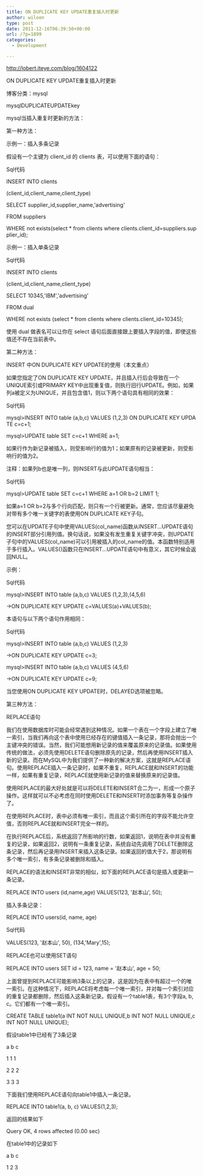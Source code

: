 ```yaml
---
title: ON DUPLICATE KEY UPDATE重复插入时更新
author: wiloon
type: post
date: 2011-12-16T06:39:50+00:00
url: /?p=1899
categories:
  - Development

---
```

http://lobert.iteye.com/blog/1604122

ON DUPLICATE KEY UPDATE重复插入时更新
  
博客分类：mysql
  
mysqlDUPLICATEUPDATEkey
  
mysql当插入重复时更新的方法：

第一种方法：



示例一：插入多条记录

假设有一个主键为 client_id 的 clients 表，可以使用下面的语句：



Sql代码
  
INSERT INTO clients
  
(client\_id,client\_name,client_type)
  
SELECT supplier\_id,supplier\_name,'advertising'
  
FROM suppliers
  
WHERE not exists(select * from clients where clients.client\_id=suppliers.supplier\_id);
  
示例一：插入单条记录



Sql代码
  
INSERT INTO clients
  
(client\_id,client\_name,client_type)
  
SELECT 10345,'IBM','advertising'
  
FROM dual
  
WHERE not exists (select * from clients where clients.client_id=10345);
  
使用 dual 做表名可以让你在 select 语句后面直接跟上要插入字段的值，即使这些值还不存在当前表中。

第二种方法：



INSERT 中ON DUPLICATE KEY UPDATE的使用（本文重点）

如果您指定了ON DUPLICATE KEY UPDATE，并且插入行后会导致在一个UNIQUE索引或PRIMARY KEY中出现重复值，则执行旧行UPDATE。例如，如果列a被定义为UNIQUE，并且包含值1，则以下两个语句具有相同的效果：



Sql代码
  
mysql>INSERT INTO table (a,b,c) VALUES (1,2,3) ON DUPLICATE KEY UPDATE c=c+1;
  
mysql>UPDATE table SET c=c+1 WHERE a=1;
  
如果行作为新记录被插入，则受影响行的值为1；如果原有的记录被更新，则受影响行的值为2。

注释：如果列b也是唯一列，则INSERT与此UPDATE语句相当：



Sql代码
  
mysql>UPDATE table SET c=c+1 WHERE a=1 OR b=2 LIMIT 1;
  
如果a=1 OR b=2与多个行向匹配，则只有一个行被更新。通常，您应该尽量避免对带有多个唯一关键字的表使用ON DUPLICATE KEY子句。

您可以在UPDATE子句中使用VALUES(col\_name)函数从INSERT...UPDATE语句的INSERT部分引用列值。换句话说，如果没有发生重复关键字冲突，则UPDATE子句中的VALUES(col\_name)可以引用被插入的col_name的值。本函数特别适用于多行插入。VALUES()函数只在INSERT...UPDATE语句中有意义，其它时候会返回NULL。

示例：



Sql代码
  
mysql>INSERT INTO table (a,b,c) VALUES (1,2,3),(4,5,6)
  
->ON DUPLICATE KEY UPDATE c=VALUES(a)+VALUES(b);
  
本语句与以下两个语句作用相同：



Sql代码
  
mysql>INSERT INTO table (a,b,c) VALUES (1,2,3)
  
->ON DUPLICATE KEY UPDATE c=3;
  
mysql>INSERT INTO table (a,b,c) VALUES (4,5,6)
  
->ON DUPLICATE KEY UPDATE c=9;
  
当您使用ON DUPLICATE KEY UPDATE时，DELAYED选项被忽略。

第三种方法：



REPLACE语句

我们在使用数据库时可能会经常遇到这种情况。如果一个表在一个字段上建立了唯一索引，当我们再向这个表中使用已经存在的键值插入一条记录，那将会抛出一个主键冲突的错误。当然，我们可能想用新记录的值来覆盖原来的记录值。如果使用传统的做法，必须先使用DELETE语句删除原先的记录，然后再使用INSERT插入新的记录。而在MySQL中为我们提供了一种新的解决方案，这就是REPLACE语句。使用REPLACE插入一条记录时，如果不重复，REPLACE就和INSERT的功能一样，如果有重复记录，REPLACE就使用新记录的值来替换原来的记录值。
  
使用REPLACE的最大好处就是可以将DELETE和INSERT合二为一，形成一个原子操作。这样就可以不必考虑在同时使用DELETE和INSERT时添加事务等复杂操作了。
  
在使用REPLACE时，表中必须有唯一索引，而且这个索引所在的字段不能允许空值，否则REPLACE就和INSERT完全一样的。
  
在执行REPLACE后，系统返回了所影响的行数，如果返回1，说明在表中并没有重复的记录，如果返回2，说明有一条重复记录，系统自动先调用了DELETE删除这条记录，然后再记录用INSERT来插入这条记录。如果返回的值大于2，那说明有多个唯一索引，有多条记录被删除和插入。
  
REPLACE的语法和INSERT非常的相似，如下面的REPLACE语句是插入或更新一条记录。
  
REPLACE INTO users (id,name,age) VALUES(123, '赵本山', 50);

插入多条记录：
  
REPLACE INTO users(id, name, age)

Sql代码
  
VALUES(123, '赵本山', 50), (134,'Mary',15);

REPLACE也可以使用SET语句

REPLACE INTO users SET id = 123, name = '赵本山', age = 50;

上面曾提到REPLACE可能影响3条以上的记录，这是因为在表中有超过一个的唯一索引。在这种情况下，REPLACE将考虑每一个唯一索引，并对每一个索引对应的重复记录都删除，然后插入这条新记录。假设有一个table1表，有3个字段a, b, c。它们都有一个唯一索引。
  
CREATE TABLE table1(a INT NOT NULL UNIQUE,b INT NOT NULL UNIQUE,c INT NOT NULL UNIQUE);


  
假设table1中已经有了3条记录
  
a b c

1 1 1

2 2 2

3 3 3
  
下面我们使用REPLACE语句向table1中插入一条记录。
  
REPLACE INTO table1(a, b, c) VALUES(1,2,3);


  
返回的结果如下
  
Query OK, 4 rows affected (0.00 sec)
  
在table1中的记录如下
  
a b c

1 2 3

